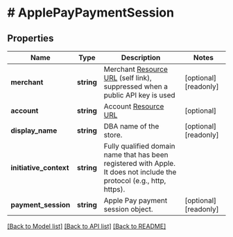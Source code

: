 # # ApplePayPaymentSession

## Properties

Name | Type | Description | Notes
------------ | ------------- | ------------- | -------------
**merchant** | **string** | Merchant [Resource URL](#section/Overview/Values) (self link), suppressed when a public API key is used | [optional] [readonly]
**account** | **string** | Account [Resource URL](#section/Overview/Values) | [optional]
**display_name** | **string** | DBA name of the store. | [optional] [readonly]
**initiative_context** | **string** | Fully qualified domain name that has been registered with Apple. It does not include the protocol (e.g., http, https). |
**payment_session** | **string** | Apple Pay payment session object. | [optional] [readonly]

[[Back to Model list]](../../README.md#models) [[Back to API list]](../../README.md#endpoints) [[Back to README]](../../README.md)
